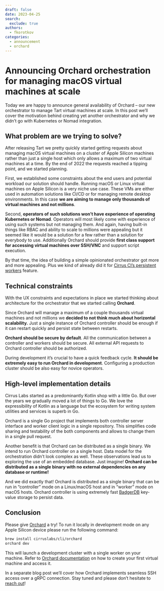 ```yaml
---
draft: false
date: 2023-04-25
search:
  exclude: true
authors:
  - fkorotkov
categories:
  - announcement
  - orchard
---
```


# Announcing Orchard orchestration for managing macOS virtual machines at scale

Today we are happy to announce general availability of Orchard – our new orchestrator to manage Tart virtual machines at scale.
In this post we’ll cover the motivation behind creating yet another orchestrator and why we didn’t go with Kubernetes or Nomad integration.

## What problem are we trying to solve?

After releasing Tart we pretty quickly started getting requests about managing macOS virtual machines on a cluster of
Apple Silicon machines rather than just a single host which only allows a maximum of two virtual machines at a time.
By the end of 2022 the requests reached a tipping point, and we started planning.

<!-- more -->

First, we established some constraints about the end users and potential workload our solution should handle.
Running macOS or Linux virtual machines on Apple Silicon is a very niche use case. These VMs are either used in
automation solutions like CI/CD or for managing remote desktop environments. In this case **we are aiming to manage
only thousands of virtual machines and not millions**.

Second, **operators of such solutions won’t have experience of operating Kubernetes or Nomad**. Operators will most likely
come with experience of using such systems but not managing them. And again, having built-in things like RBAC and
ability to scale to millions were appealing but it seemed like it would be a solution for a few rather than a solution
for everybody to use. Additionally Orchard should provide **first class support for accessing virtual machines over SSH/VNC**
and support script execution.

By that time, the idea of building a simple opinionated orchestrator got more and more appealing. Plus we kind of already did it
for [Cirrus CI’s persistent workers](https://cirrus-ci.org/guide/persistent-workers/) feature.

## Technical constraints

With the UX constraints and expectations in place we started thinking about architecture for the orchestrator that we
started calling **Orchard**.

<script src="https://unpkg.com/@dotlottie/player-component@latest/dist/dotlottie-player.js"></script>
<dotlottie-player
src="/assets/animations/Orchard.lottie"
mode="normal"
style="width: 100%; height: 360px; margin: auto; background-color: rgb(5 62 94)"
autoplay
loop
/>

Since Orchard will manage a maximum of a couple thousands virtual machines and not millions we **decided to not think much
about horizontal scalability.** Just a single instance of Orchard controller should be enough if it can restart quickly and
persist state between restarts.

**Orchard should be secure by default**. All the communication between a controller and workers should be secure.
All external API requests to Orchard controller should be authorized.

During development it’s crucial to have a quick feedback cycle. **It should be extremely easy to run Orchard in development**.
Configuring a production cluster should be also easy for novice operators.

## High-level implementation details

Cirrus Labs started as a predominantly Kotlin shop with a little Go. But over the years we gradually moved a lot of things to Go.
We love the expressibility of Kotlin as a language but the ecosystem for writing system utilities and services is superb in Go.

Orchard is a single Go project that implements both controller server interface and worker client logic in a single repository.
This simplifies code sharing and testability of the both components and allows to change them in a single pull request.

Another benefit is that Orchard can be distributed as a single binary. We intend to run Orchard controller on a single host.
Data model for the orchestration didn’t look complex as well. These observations lead us to exploring the use of an embedded database.
Just imagine! **Orchard can be distributed as a single binary with no external dependencies on any database or runtime!**

And we did exactly that! Orchard is distributed as a single binary that can be run in “controller” mode on a Linux/macOS host and
in “worker” mode on macOS hosts. Orchard controller is using extremely fast [BadgerDB](https://dgraph.io/docs/badger/) key-value storage to persist data.

## Conclusion

Please give [Orchard](https://github.com/cirruslabs/orchard) a try! To run it locally in development mode on any Apple Silicon device
please run the following command:

```bash
brew install cirruslabs/cli/orchard
orchard dev
```

This will launch a development cluster with a single worker on your machine. Refer to [Orchard documentation](https://github.com/cirruslabs/orchard#creating-virtual-machines)
on how to create your first virtual machine and access it.

In a separate blog post we’ll cover how Orchard implements seamless SSH access over a gRPC connection.
Stay tuned and please don’t hesitate to [reach out](https://github.com/cirruslabs/orchard/discussions/landing)! 
